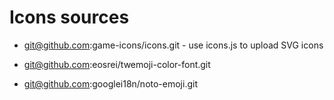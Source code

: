 Icons sources
=============

* git@github.com:game-icons/icons.git - use icons.js to upload SVG icons

* git@github.com:eosrei/twemoji-color-font.git

* git@github.com:googlei18n/noto-emoji.git
